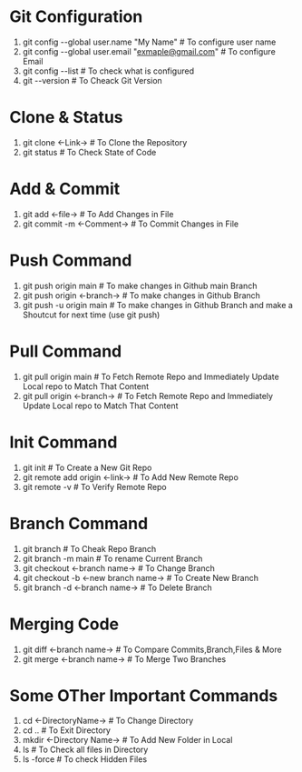 # Git Configuration 
1. git config --global user.name "My Name" # To configure user name 
2. git config --global user.email "exmaple@gmail.com" # To configure Email
3. git config --list # To check what is configured 
4. git --version # To Cheack Git Version 
# Clone & Status 
1. git clone <-Link-> # To Clone the Repository
2. git status # To Check State of Code

# Add & Commit 
1. git add <-file-> # To Add Changes in File
2. git commit -m <-Comment-> # To Commit Changes in File

# Push Command 
1. git push origin main # To make changes in Github main Branch
2. git push origin <-branch-> # To make changes in Github Branch 
2. git push -u origin main # To make changes in Github Branch and make a Shoutcut for next time (use git push)

# Pull Command 
1. git pull origin main # To Fetch Remote Repo and Immediately Update Local repo to Match That Content
2. git pull origin <-branch-> # To Fetch Remote Repo and Immediately Update Local repo to Match That Content

# Init Command 
1. git init # To Create a New Git Repo
2. git remote add origin <-link-> # To Add New Remote Repo
3. git remote -v # To Verify Remote Repo

# Branch Command 
1. git branch # To Cheak Repo Branch 
2. git branch -m main # To rename Current Branch
3. git checkout <-branch name-> # To Change Branch
4. git checkout -b <-new branch name-> # To Create New Branch
5. git branch -d <-branch name-> # To Delete Branch

# Merging Code 
1. git diff <-branch name-> # To Compare Commits,Branch,Files & More
2. git merge <-branch name-> # To Merge Two Branches

# Some OTher Important Commands 
1. cd <-DirectoryName-> # To Change Directory
3. cd .. # To Exit Directory
4. mkdir <-Directory Name-> # To Add New Folder in Local 
5. ls # To Check all files in Directory 
6. ls -force # To check Hidden Files
